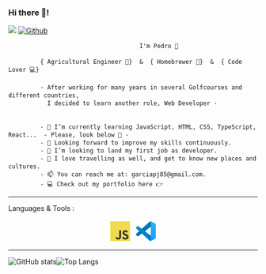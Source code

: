 ### Hi there 👋! 
![](https://visitor-badge.laobi.icu/badge?page_id=PedroJRGarcia.PedroJRGarcia)
[![Github](https://img.shields.io/github/followers/PedroJRGarcia?label=Follow&style=social)](https://github.com/PedroJRGarcia)

                                              
                                         I'm Pedro 🌵

             { Agricultural Engineer 🌺}  &  { Homebrewer 🍺}  &  { Code Lover 💻}
  
             · After working for many years in several Golfcourses and different countries, 
               I decided to learn another role, Web Developer ·


             - 🌱 I’m currently learning JavaScript, HTML, CSS, TypeScript, React...  - Please, look below 👀 -
             - 🔭 Looking forward to improve my skills continuously.
             - 👯 I’m looking to land my first job as developer.
             - 🚀 I love travelling as well, and get to know new places and cultures.
             - 📫 You can reach me at: garciapj85@gmail.com.
             - 💻 Check out my portfolio here 👉 
             
  <hr color="whitesmoke">  
  Languages & Tools :          
  <p align="center">
  <img src="https://raw.githubusercontent.com/github/explore/80688e429a7d4ef2fca1e82350fe8e3517d3494d/topics/javascript/javascript.png" alt="Javascript"     height="40" style="vertical-align:top; margin:4px">
  <img src="https://raw.githubusercontent.com/github/explore/80688e429a7d4ef2fca1e82350fe8e3517d3494d/topics/visual-studio-code/visual-studio-code.png"       alt="VS Code" height="40" style="vertical-align:top; margin:4px">
  </p>
  <hr color="whitesmoke">  
  <p align="center" style="vertical-align:top; margin:4px">
  
  ![GitHub stats](https://github-readme-stats.vercel.app/api?username=PedroJRGarcia&show_icons=true&theme=tokyonight)![Top Langs](https://github-readme-stats.vercel.app/api/top-langs/?username=PedroJRGarcia&theme=tokyonight)
  
  </p>
